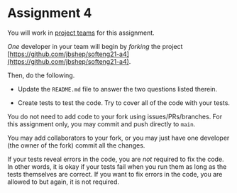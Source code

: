 # Assignment 4

You will work in [project teams](../teams.md) for this assignment.

*One* developer in your team will begin by *forking* the project [https://github.com/jbshep/softeng21-a4](https://github.com/jbshep/softeng21-a4).

Then, do the following.

* Update the `README.md` file to answer the two questions listed therein.

* Create tests to test the code.  Try to cover all of the code with your
  tests.

You do not need to add code to your fork using issues/PRs/branches.  For this assignment only, you may commit and push directly to `main`.

You may add collaborators to your fork, or you may just have one developer (the owner of the fork) commit all the changes.

If your tests reveal errors in the code, you are *not* required to fix the code.  In other words, it is okay if your tests fail when you run them as long as the tests themselves are correct.  If you want to fix errors in the code, you are allowed to but again, it is not required.
